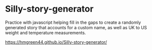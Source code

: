 # Silly-story-generator

Practice with javascript helping fill in the gaps to create a randomly generated story that accounts for a custom name, as well as UK to US weight and temperature measurements.

https://hmgreen44.github.io/Silly-story-generator/
